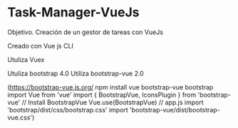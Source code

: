 # Task-Manager-VueJs
Objetivo. Creación de un gestor de tareas con VueJs


Creado con Vue js CLI

Utuliza Vuex

Utuliza bootstrap 4.0
Utiliza bootstrap-vue 2.0

(https://bootstrap-vue.js.org/
npm install vue bootstrap-vue bootstrap
import Vue from 'vue'
import { BootstrapVue, IconsPlugin } from 'bootstrap-vue'
// Install BootstrapVue
Vue.use(BootstrapVue)
// app.js
import 'bootstrap/dist/css/bootstrap.css'
import 'bootstrap-vue/dist/bootstrap-vue.css')
